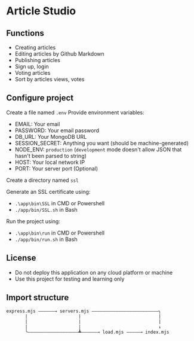# Article Studio

## Functions
- Creating articles
- Editing articles by Github Markdown
- Publishing articles
- Sign up, login
- Voting articles
- Sort by articles views, votes

## Configure project
Create a file named `.env`
Provide environment variables:
- EMAIL: Your email
- PASSWORD: Your email password
- DB_URL: Your MongoDB URL
- SESSION_SECRET: Anything you want (should be machine-generated)
- NODE_ENV: `production` (`development` mode doesn't allow JSON that hasn't been parsed to string)
- HOST: Your local network IP
- PORT: Your server port (Optional)

Create a directory named `ssl`

Generate an SSL certificate using:
- `.\app\bin\SSL` in CMD or Powershell
- `./app/bin/SSL.sh` in Bash

Run the project using:
- `.\app\bin\run` in CMD or Powershell
- `./app/bin/run.sh` in Bash

## License
- Do not deploy this application on any cloud platform or machine
- Use this project for testing and learning only

## Import structure
```                               
express.mjs ——————→ servers.mjs —————————————————————————╮                               
       |                   |                             |
       |                   |                             |
       |                   |                             ↓
       ╰———————————————————┻——————→ load.mjs —————→ index.mjs
```
